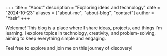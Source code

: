 +++ 
title = "About"
description = "Exploring ideas and technology"
date = "2024-10-23"
aliases = ["about-me", "about-blog", "contact"]
author = "Yasir"
+++

Welcome! This blog is a place where I share ideas, projects, and things I'm learning. I explore topics in technology, creativity, and problem-solving, aiming to keep everything simple and engaging.

Feel free to explore and join me on this journey of discovery!
